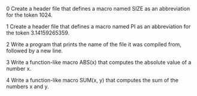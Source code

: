 0 Create a header file that defines a macro named SIZE as an abbreviation for the token 1024.

1 Create a header file that defines a macro named PI as an abbreviation for the token 3.14159265359.

2 Write a program that prints the name of the file it was compiled from, followed by a new line.

3 Write a function-like macro ABS(x) that computes the absolute value of a number x.

4 Write a function-like macro SUM(x, y) that computes the sum of the numbers x and y.

